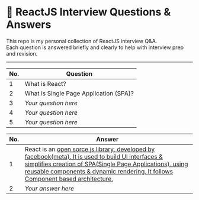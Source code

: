 # 📘 ReactJS Interview Questions & Answers

This repo is my personal collection of ReactJS interview Q&A.  
Each question is answered briefly and clearly to help with interview prep and revision.

---

| No. | Question |
|-----|----------|
| 1   | What is React?  | [Answer 1](#answer-1) |
| 2   | What is Single Page Application (SPA)?  | [Answer 2](#answer-2) |
| 3   | _Your question here_  |
| 4   | _Your question here_  |
| 5   | _Your question here_  |

| No. | Answer |
|-----|--------|
| <a name="answer-1">1</a> | React is an <u>open sorce<u/> <u>js library</u>, developed by facebook(meta). It is used to build <u>UI interfaces</u> & simplifies creation of <u>SPA(Single Page Applications)</u>, using <u>reusable components</u> & <u>dynamic rendering</u>. It follows <u>Component based architecture</u>.  |
| <a name="answer-2">2</a> | _Your answer here_ |

